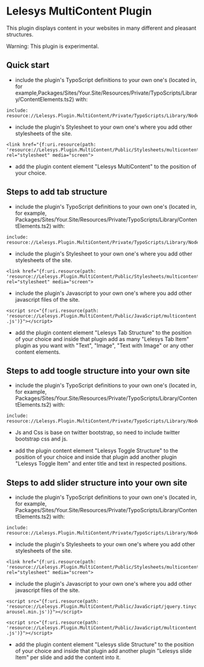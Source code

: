 Lelesys MultiContent Plugin
======================

This plugin displays content in your websites in many different and pleasant structures.

Warning: This plugin is experimental.

Quick start
-----------

* include the plugin's TypoScript definitions to your own one's (located in, for example,Packages/Sites/Your.Site/Resources/Private/TypoScripts/Library/ContentElements.ts2) with:

```
include: resource://Lelesys.Plugin.MultiContent/Private/TypoScripts/Library/NodeTypes.ts2
```

* include the plugin's Stylesheet to your own one's where you add other stylesheets of the site.

```
<link href="{f:uri.resource(path: 'resource://Lelesys.Plugin.MultiContent/Public/Stylesheets/multicontent.css')}" rel="stylesheet" media="screen">
```

* add the plugin content element "Lelesys MultiContent" to the position of your choice.

Steps to add tab structure
------------

* include the plugin's TypoScript definitions to your own one's (located in, for example, Packages/Sites/Your.Site/Resources/Private/TypoScripts/Library/ContentElements.ts2) with:

```
include: resource://Lelesys.Plugin.MultiContent/Private/TypoScripts/Library/NodeTypes.ts2
```

* include the plugin's Stylesheet to your own one's where you add other stylesheets of the site.

```
<link href="{f:uri.resource(path: 'resource://Lelesys.Plugin.MultiContent/Public/Stylesheets/multicontent.css')}" rel="stylesheet" media="screen">
```

* include the plugin's Javascript to your own one's where you add other javascript files of the site.

`<script src="{f:uri.resource(path: 'resource://Lelesys.Plugin.MultiContent/Public/JavaScript/multicontent.js')}"></script>`

* add the plugin content element "Lelesys Tab Structure" to the position of your choice and inside that
plugin add as many "Lelesys Tab Item" plugin as you want with "Text", "Image", "Text with Image" or any
other content elements.

Steps to add toogle structure into your own site
------------------------------------------------

* include the plugin's TypoScript definitions to your own one's (located in, for example, Packages/Sites/Your.Site/Resources/Private/TypoScripts/Library/ContentElements.ts2) with:

```
include: resource://Lelesys.Plugin.MultiContent/Private/TypoScripts/Library/NodeTypes.ts2
```

* Js and Css is base on twitter bootstrap, so need to include twitter bootstrap css and js.

* add the plugin content element "Lelesys Toggle Structure" to the position of your choice and inside that
plugin add another plugin "Lelesys Toggle Item" and enter title and text in respected positions.

Steps to add slider structure into your own site
------------------------------------------------

* include the plugin's TypoScript definitions to your own one's (located in, for example, Packages/Sites/Your.Site/Resources/Private/TypoScripts/Library/ContentElements.ts2) with:

```
include: resource://Lelesys.Plugin.MultiContent/Private/TypoScripts/Library/NodeTypes.ts2
```

* include the plugin's Stylesheets to your own one's where you add other stylesheets of the site.

```
<link href="{f:uri.resource(path: 'resource://Lelesys.Plugin.MultiContent/Public/Stylesheets/multicontent.css')}" rel="stylesheet" media="screen">
```

* include the plugin's Javascript to your own one's where you add other javascript files of the site.

`<script src="{f:uri.resource(path: 'resource://Lelesys.Plugin.MultiContent/Public/JavaScript/jquery.tinycarousel.min.js')}"></script>`

`<script src="{f:uri.resource(path: 'resource://Lelesys.Plugin.MultiContent/Public/JavaScript/multicontent.js')}"></script>`

* add the plugin content element "Lelesys slide Structure" to the position of your choice and inside that
plugin add another plugin "Lelesys slide Item" per slide and add the content into it.